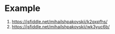 # Example

1) https://jsfiddle.net/mihailshpakovskii/k2qxpfhs/
2) https://jsfiddle.net/mihailshpakovskii/wk3yuc6b/